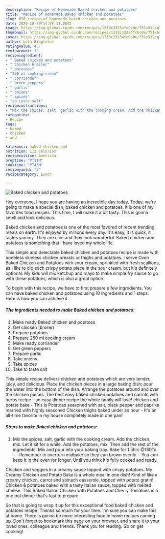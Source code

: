 ```yaml
---
description: "Recipe of Homemade Baked chicken and potatoes"
title: "Recipe of Homemade Baked chicken and potatoes"
slug: 670-recipe-of-homemade-baked-chicken-and-potatoes
date: 2020-10-29T14:08:11.084Z
image: https://img-global.cpcdn.com/recipes/1313c33234fc0c0e/751x532cq70/baked-chicken-and-potatoes-recipe-main-photo.jpg
thumbnail: https://img-global.cpcdn.com/recipes/1313c33234fc0c0e/751x532cq70/baked-chicken-and-potatoes-recipe-main-photo.jpg
cover: https://img-global.cpcdn.com/recipes/1313c33234fc0c0e/751x532cq70/baked-chicken-and-potatoes-recipe-main-photo.jpg
author: Lela Singleton
ratingvalue: 4.7
reviewcount: 12
recipeingredient:
- " Baked chicken and potatoes"
- " chicken broiler"
- " potatoes"
- "250 ml cooking cream"
- " corriander"
- " green peppers"
- " garlic"
- " onions"
- " spices"
- "to taste salt"
recipeinstructions:
- "Mix the spices, salt, garlic with the cooking cream. Add the chicken, mix. Let it sit for a while. Add the potatoes, mix. Then add the rest of the ingredients. Mix and pour into your baking tray. Bake for 1.5hrs @180°c.   Remember to overturn midbake so they can brown evenly. You can keep it in the oven for longer. Until you think it&#39;s fully cooked and ready."
categories:
- Recipe
tags:
- baked
- chicken
- and

katakunci: baked chicken and 
nutrition: 112 calories
recipecuisine: American
preptime: "PT11M"
cooktime: "PT43M"
recipeyield: "3"
recipecategory: Lunch

---
```



![Baked chicken and potatoes](https://img-global.cpcdn.com/recipes/1313c33234fc0c0e/751x532cq70/baked-chicken-and-potatoes-recipe-main-photo.jpg)

Hey everyone, I hope you are having an incredible day today. Today, we're going to make a special dish, baked chicken and potatoes. It is one of my favorites food recipes. This time, I will make it a bit tasty. This is gonna smell and look delicious.

Baked chicken and potatoes is one of the most favored of recent trending meals on earth. It's enjoyed by millions every day. It's easy, it is quick, it tastes yummy. They are nice and they look wonderful. Baked chicken and potatoes is something that I have loved my whole life.

This simple and delectable baked chicken and potatoes recipe is made with boneless skinless chicken breasts or thighs and potatoes. I serve Oven Baked Chicken and Potatoes with sour cream, sprinkled with fresh scallions, as I like to dip each crispy potato piece in the sour cream, but it&#39;s definitely optional. My kids will mix ketchup and mayo to make simple fry sauce to go with these potatoes, which is also a great option.


To begin with this recipe, we have to first prepare a few ingredients. You can have baked chicken and potatoes using 10 ingredients and 1 steps. Here is how you can achieve it.

<!--inarticleads1-->

##### The ingredients needed to make Baked chicken and potatoes:

1. Make ready  Baked chicken and potatoes
1. Get  chicken (broiler)
1. Prepare  potatoes
1. Prepare 250 ml cooking cream
1. Make ready  corriander
1. Get  green peppers
1. Prepare  garlic
1. Take  onions
1. Take  spices
1. Take to taste salt


This simple recipe delivers chicken and potatoes which are very tender, juicy, and delicious. Place the chicken pieces in a large baking dish; pour the water into the bottom of the dish. Arrange the potatoes around and over the chicken pieces. The best easy baked chicken potatoes and carrots with herbs recipe - an easy dinner recipe the whole family will love! chicken and potato bake - This is Potatoes seasoned with salt, black pepper and paprika married with highly seasoned Chicken thighs baked under an hour - It&#39;s an all-time favorite in my house completely made in one pan! 

<!--inarticleads2-->

##### Steps to make Baked chicken and potatoes:

1. Mix the spices, salt, garlic with the cooking cream. Add the chicken, mix. Let it sit for a while. Add the potatoes, mix. Then add the rest of the ingredients. Mix and pour into your baking tray. Bake for 1.5hrs @180°c.  -  - Remember to overturn midbake so they can brown evenly. - You can keep it in the oven for longer. Until you think it&#39;s fully cooked and ready.


Chicken and veggies in a creamy sauce topped with crispy potatoes. My Creamy Chicken and Potato Bake is a whole meal in one dish! Kind of like a creamy chicken, carrot and spinach casserole, topped with potato gratin! Chicken &amp; potatoes baked with a tasty Italian sauce, topped with melted cheese. This Baked Italian Chicken with Potatoes and Cherry Tomatoes is a one pot dinner that&#39;s fast to prepare. 

So that is going to wrap it up for this exceptional food baked chicken and potatoes recipe. Thanks so much for your time. I'm sure you can make this at home. There is gonna be more interesting food in home recipes coming up. Don't forget to bookmark this page on your browser, and share it to your loved ones, colleague and friends. Thank you for reading. Go on get cooking!
